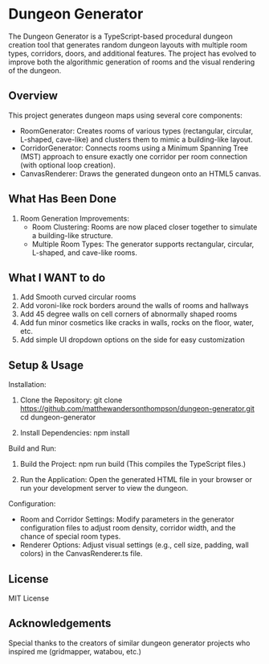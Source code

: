 Dungeon Generator
=================

The Dungeon Generator is a TypeScript-based procedural dungeon creation tool that
generates random dungeon layouts with multiple room types, corridors, doors, and additional
features. The project has evolved to improve both the algorithmic generation of rooms and
the visual rendering of the dungeon.

Overview
--------
This project generates dungeon maps using several core components:

  - RoomGenerator:
      Creates rooms of various types (rectangular, circular, L-shaped, cave-like)
      and clusters them to mimic a building-like layout.
  - CorridorGenerator:
      Connects rooms using a Minimum Spanning Tree (MST) approach to ensure exactly
      one corridor per room connection (with optional loop creation).
  - CanvasRenderer:
      Draws the generated dungeon onto an HTML5 canvas. 

What Has Been Done
------------------
1. Room Generation Improvements:
   - Room Clustering: Rooms are now placed closer together to simulate a building-like structure.
   - Multiple Room Types: The generator supports rectangular, circular, L-shaped, and cave-like rooms.

What I WANT to do 
------------------------
1. Add Smooth curved circular rooms
2. Add voroni-like rock borders around the walls of rooms and hallways
3. Add 45 degree walls on cell corners of abnormally shaped rooms
4. Add fun minor cosmetics like cracks in walls, rocks on the floor, water, etc.
5. Add simple UI dropdown options on the side for easy customization


Setup & Usage
-------------
Installation:
  1. Clone the Repository:
       git clone https://github.com/matthewandersonthompson/dungeon-generator.git
       cd dungeon-generator

  2. Install Dependencies:
       npm install

Build and Run:
  1. Build the Project:
       npm run build
       (This compiles the TypeScript files.)

  2. Run the Application:
       Open the generated HTML file in your browser or run your development server to view the dungeon.

Configuration:
  - Room and Corridor Settings:
       Modify parameters in the generator configuration files to adjust room density, corridor width,
       and the chance of special room types.
  - Renderer Options:
       Adjust visual settings (e.g., cell size, padding, wall colors) in the CanvasRenderer.ts file.

License
-------
  MIT License

Acknowledgements
----------------
  Special thanks to the creators of similar dungeon generator projects who inspired me (gridmapper, watabou, etc.)
